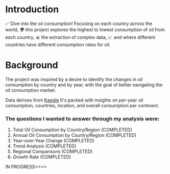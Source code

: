 # Introduction
✅ Dive into the oil consumption! Focusing on each country across the world, 🌍 this project explores the highest to lowest consumption of oil from each country, 📊 the extraction of complex data, 📈 and where different countries have different consumption rates for oil.

# Background
The project was inspired by a desire to identify the changes in oil consumption by country and by year, with the goal of better navigating the oil consumption market.

Data derives from [Kaggle](https://www.kaggle.com/datasets/muhammadroshaanriaz/oil-reserves-and-consumption-from-1995-to-2022) It's packed with insights on per-year oil consumption, countries, location, and overall consumption per continent.

### The questions I wanted to answer through my analysis were:
1. Total Oil Consumption by Country/Region (COMPLETED)
2. Annual Oil Consumption by Country/Region (COMPLETED)
3. Year-over-Year Change (COMPLETED)
4. Trend Analysis (COMPLETED)
5. Regional Comparisons (COMPLETED)
6. Growth Rate (COMPLETED)

IN PROGRESS>>>>
